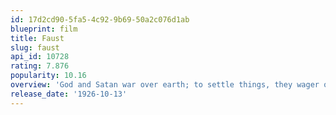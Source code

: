 ```yaml
---
id: 17d2cd90-5fa5-4c92-9b69-50a2c076d1ab
blueprint: film
title: Faust
slug: faust
api_id: 10728
rating: 7.876
popularity: 10.16
overview: 'God and Satan war over earth; to settle things, they wager on the soul of Faust, a learned and prayerful alchemist.'
release_date: '1926-10-13'
---
```

